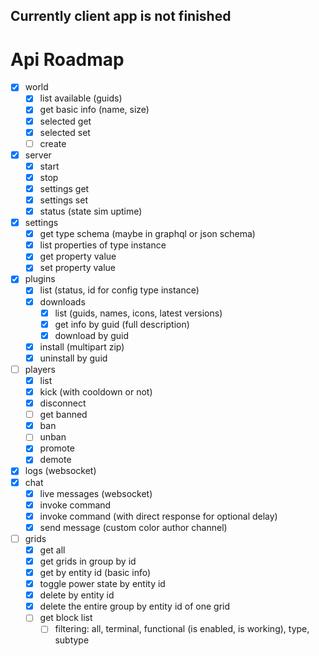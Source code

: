 ## Currently client app is not finished

# Api Roadmap

- [x] world
    - [x] list available (guids)
    - [x] get basic info (name, size)
    - [x] selected get
    - [x] selected set
    - [ ] create
- [x] server
    - [x] start
    - [x] stop
    - [x] settings get
    - [x] settings set
    - [x] status (state sim uptime)
- [x] settings
    - [x] get type schema (maybe in graphql or json schema)
    - [x] list properties of type instance
    - [x] get property value
    - [x] set property value
- [x] plugins
    - [x] list (status, id for config type instance)
    - [x] downloads
        - [x] list (guids, names, icons, latest versions)
        - [x] get info by guid (full description)
        - [x] download by guid
    - [x] install (multipart zip)
    - [x] uninstall by guid
- [ ] players
    - [x] list
    - [x] kick (with cooldown or not)
    - [x] disconnect
    - [ ] get banned
    - [x] ban
    - [ ] unban
    - [x] promote
    - [x] demote
- [x] logs (websocket)
- [x] chat
    - [x] live messages (websocket)
    - [x] invoke command
    - [x] invoke command (with direct response for optional delay)
    - [x] send message (custom color author channel)
- [ ] grids
    - [x] get all
    - [x] get grids in group by id
    - [x] get by entity id (basic info)
    - [x] toggle power state by entity id
    - [x] delete by entity id
    - [x] delete the entire group by entity id of one grid
    - [ ] get block list
        - [ ] filtering: all, terminal, functional (is enabled, is working), type, subtype
